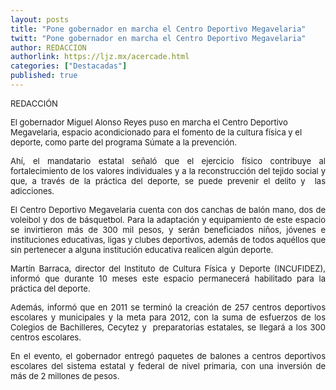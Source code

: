 ```yaml
---
layout: posts
title: "Pone gobernador en marcha el Centro Deportivo Megavelaria"
twitt: "Pone gobernador en marcha el Centro Deportivo Megavelaria"
author: REDACCION
authorlink: https://ljz.mx/acercade.html
categories: ["Destacadas"]
published: true
---
```

<p style="text-align: justify;">
  <span style="font-size: small;">REDACCIÓN</span>
</p>

<p style="text-align: justify;" />

<span style="font-size: small;" />El gobernador Miguel Alonso Reyes puso en marcha el Centro Deportivo Megavelaria, espacio acondicionado para el fomento de la cultura física y el deporte, como parte del programa Súmate a la prevención. </span></p> <p style="text-align: justify;">
  <span style="font-size: small;"> </span>
</p>

<p style="text-align: justify;">
  <span style="font-size: small;">Ahí, el mandatario estatal señaló que el ejercicio físico contribuye al fortalecimiento de los valores individuales y a la reconstrucción del tejido social y que, a través de la práctica del deporte, se puede prevenir el delito y  las adicciones.</span>
</p>

<p style="text-align: justify;">
  <span style="font-size: small;"> </span>
</p>

<p style="text-align: justify;">
  <span style="font-size: small;">El Centro Deportivo Megavelaria cuenta con dos canchas de balón mano, dos de voleibol y dos de básquetbol. Para la adaptación y equipamiento de este espacio se invirtieron más de 300 mil pesos, y serán beneficiados niños, jóvenes e instituciones educativas, ligas y clubes deportivos, además de todos aquéllos que sin pertenecer a alguna institución educativa realicen algún deporte.</span>
</p>

<p style="text-align: justify;">
  <span style="font-size: small;">Martín Barraca, director del Instituto de Cultura Física y Deporte (INCUFIDEZ), informó que durante 10 meses este espacio permanecerá habilitado para la práctica del deporte.</span>
</p>

<p style="text-align: justify;">
  <span style="font-size: small;"> </span>
</p>

<p style="text-align: justify;">
  <span style="font-size: small;">Además, informó que en 2011 se terminó la creación de 257 centros deportivos escolares y municipales y la meta para 2012, con la suma de esfuerzos de los Colegios de Bachilleres, Cecytez y  preparatorias estatales, se llegará a los 300 centros escolares.</span>
</p>

<p style="text-align: justify;">
  <span style="font-size: small;"> </span>
</p>

<p style="text-align: justify;">
  <span style="font-size: small;">En el evento, el gobernador entregó paquetes de balones a centros deportivos escolares del sistema estatal y federal de nivel primaria, con una inversión de más de 2 millones de pesos.</span>
</p>
